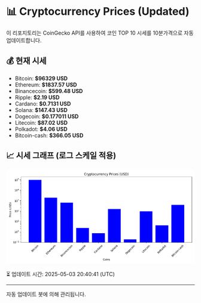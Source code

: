 
# 📊 Cryptocurrency Prices (Updated)

이 리포지토리는 CoinGecko API를 사용하여 코인 TOP 10 시세를 10분가격으로 자동 업데이트합니다.

## 💰 현재 시세
- Bitcoin: **$96329 USD**
- Ethereum: **$1837.57 USD**
- Binancecoin: **$599.48 USD**
- Ripple: **$2.19 USD**
- Cardano: **$0.7131 USD**
- Solana: **$147.43 USD**
- Dogecoin: **$0.177011 USD**
- Litecoin: **$87.02 USD**
- Polkadot: **$4.06 USD**
- Bitcoin-cash: **$366.05 USD**

## 📈 시세 그래프 (로그 스케일 적용)
![Crypto Prices](crypto_prices.png)

⏳ 업데이트 시간: 2025-05-03 20:40:41 (UTC)

---
자동 업데이트 봇에 의해 관리됩니다.
